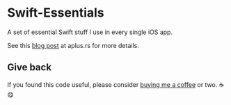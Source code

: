 # Swift-Essentials
A set of essential Swift stuff I use in every single iOS app.

See this [blog post](http://aplus.rs/2017/swift-essentials/) at aplus.rs for more details.

## Give back

If you found this code useful, please consider [buying me a coffee](https://www.buymeacoffee.com/radianttap) or two. ☕️😋
